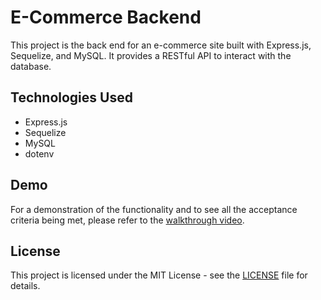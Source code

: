 # E-Commerce Backend

This project is the back end for an e-commerce site built with Express.js, Sequelize, and MySQL. It provides a RESTful API to interact with the database.

## Technologies Used

- Express.js
- Sequelize
- MySQL
- dotenv

## Demo

For a demonstration of the functionality and to see all the acceptance criteria being met, please refer to the [walkthrough video](https://drive.google.com/file/d/1BY8TmZh27cxJmUSHUIxDmZfuNtD9p1yC/view).

## License

This project is licensed under the MIT License - see the [LICENSE](LICENSE) file for details.
